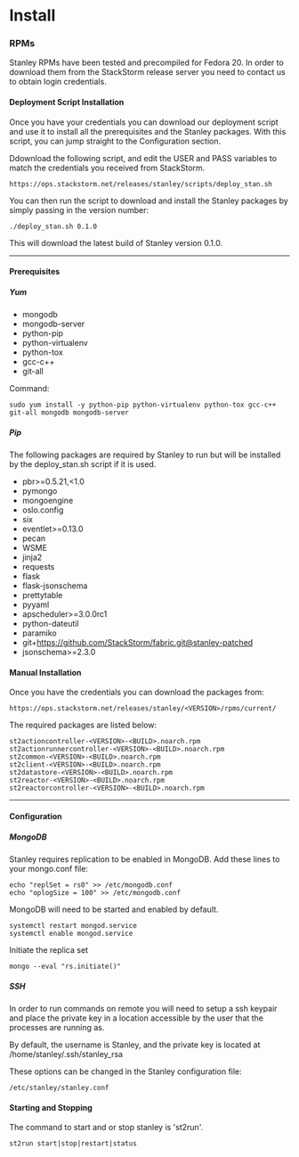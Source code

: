 Install
======

### RPMs

Stanley RPMs have been tested and precompiled for Fedora 20.  In order to download them from the StackStorm release server you need to contact us to obtain login credentials.  

#### Deployment Script Installation

Once you have your credentials you can download our deployment script and use it to install all the prerequisites and the Stanley packages.  With this script, you can jump straight to the Configuration section.

Ddownload the following script, and edit the USER and PASS variables to match the credentials you received from StackStorm.

    https://ops.stackstorm.net/releases/stanley/scripts/deploy_stan.sh

You can then run the script to download and install the Stanley packages by simply passing in the version number:

    ./deploy_stan.sh 0.1.0

This will download the latest build of Stanley version 0.1.0.

---

#### Prerequisites
##### Yum

- mongodb
- mongodb-server
- python-pip
- python-virtualenv
- python-tox 
- gcc-c++ 
- git-all

Command:

    sudo yum install -y python-pip python-virtualenv python-tox gcc-c++ git-all mongodb mongodb-server

##### Pip

The following packages are required by Stanley to run but will be installed by the deploy_stan.sh script if it is used.

- pbr>=0.5.21,<1.0
- pymongo
- mongoengine
- oslo.config
- six
- eventlet>=0.13.0
- pecan
- WSME
- jinja2
- requests
- flask
- flask-jsonschema
- prettytable
- pyyaml
- apscheduler>=3.0.0rc1
- python-dateutil
- paramiko
- git+https://github.com/StackStorm/fabric.git@stanley-patched
- jsonschema>=2.3.0

#### Manual Installation

Once you have the credentials you can download the packages from:

    https://ops.stackstorm.net/releases/stanley/<VERSION>/rpms/current/

The required packages are listed below:

    st2actioncontroller-<VERSION>-<BUILD>.noarch.rpm
    st2actionrunnercontroller-<VERSION>-<BUILD>.noarch.rpm
    st2common-<VERSION>-<BUILD>.noarch.rpm
    st2client-<VERSION>-<BUILD>.noarch.rpm
    st2datastore-<VERSION>-<BUILD>.noarch.rpm
    st2reactor-<VERSION>-<BUILD>.noarch.rpm
    st2reactorcontroller-<VERSION>-<BUILD>.noarch.rpm

---

#### Configuration

##### MongoDB

Stanley requires replication to be enabled in MongoDB.  Add these lines to your mongo.conf file:

    echo "replSet = rs0" >> /etc/mongodb.conf
    echo "oplogSize = 100" >> /etc/mongodb.conf


MongoDB will need to be started and enabled by default.

    systemctl restart mongod.service
    systemctl enable mongod.service

Initiate the replica set

    mongo --eval "rs.initiate()"


##### SSH

In order to run commands on remote you will need to setup a ssh keypair and place the private key in a location accessible by the user that the processes are running as.

By default, the username is Stanley, and the private key is located at /home/stanley/.ssh/stanley_rsa

These options can be changed in the Stanley configuration file:

    /etc/stanley/stanley.conf

#### Starting and Stopping

The command to start and or stop stanley is 'st2run'.

    st2run start|stop|restart|status


